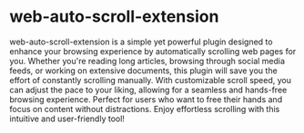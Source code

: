 # web-auto-scroll-extension
web-auto-scroll-extension is a simple yet powerful plugin designed to enhance your browsing experience by automatically scrolling web pages for you. Whether you're reading long articles, browsing through social media feeds, or working on extensive documents, this plugin will save you the effort of constantly scrolling manually. With customizable scroll speed, you can adjust the pace to your liking, allowing for a seamless and hands-free browsing experience. Perfect for users who want to free their hands and focus on content without distractions. Enjoy effortless scrolling with this intuitive and user-friendly tool!
